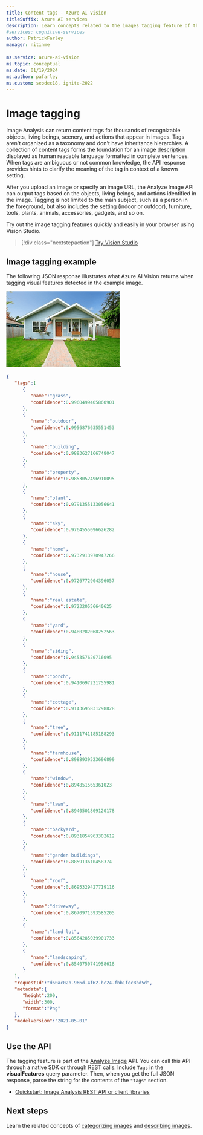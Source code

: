 ```yaml
---
title: Content tags - Azure AI Vision
titleSuffix: Azure AI services
description: Learn concepts related to the images tagging feature of the Azure AI Vision API.
#services: cognitive-services
author: PatrickFarley
manager: nitinme

ms.service: azure-ai-vision
ms.topic: conceptual
ms.date: 01/19/2024
ms.author: pafarley
ms.custom: seodec18, ignite-2022
---
```


# Image tagging

Image Analysis can return content tags for thousands of recognizable objects, living beings, scenery, and actions that appear in images. Tags aren't organized as a taxonomy and don't have inheritance hierarchies. A collection of content tags forms the foundation for an image [description](./concept-describing-images.md) displayed as human readable language formatted in complete sentences. When tags are ambiguous or not common knowledge, the API response provides hints to clarify the meaning of the tag in context of a known setting.

After you upload an image or specify an image URL, the Analyze Image API can output tags based on the objects, living beings, and actions identified in the image. Tagging is not limited to the main subject, such as a person in the foreground, but also includes the setting (indoor or outdoor), furniture, tools, plants, animals, accessories, gadgets, and so on.

Try out the image tagging features quickly and easily in your browser using Vision Studio.

> [!div class="nextstepaction"]
> [Try Vision Studio](https://portal.vision.cognitive.azure.com/)

## Image tagging example

The following JSON response illustrates what Azure AI Vision returns when tagging visual features detected in the example image.

![A blue house and the front yard](./Images/house_yard.png).

```json
{
   "tags":[
      {
         "name":"grass",
         "confidence":0.9960499405860901
      },
      {
         "name":"outdoor",
         "confidence":0.9956876635551453
      },
      {
         "name":"building",
         "confidence":0.9893627166748047
      },
      {
         "name":"property",
         "confidence":0.9853052496910095
      },
      {
         "name":"plant",
         "confidence":0.9791355133056641
      },
      {
         "name":"sky",
         "confidence":0.9764555096626282
      },
      {
         "name":"home",
         "confidence":0.9732913970947266
      },
      {
         "name":"house",
         "confidence":0.9726772904396057
      },
      {
         "name":"real estate",
         "confidence":0.972320556640625
      },
      {
         "name":"yard",
         "confidence":0.9480282068252563
      },
      {
         "name":"siding",
         "confidence":0.945357620716095
      },
      {
         "name":"porch",
         "confidence":0.9410697221755981
      },
      {
         "name":"cottage",
         "confidence":0.9143695831298828
      },
      {
         "name":"tree",
         "confidence":0.9111741185188293
      },
      {
         "name":"farmhouse",
         "confidence":0.8988939523696899
      },
      {
         "name":"window",
         "confidence":0.894851565361023
      },
      {
         "name":"lawn",
         "confidence":0.8940501809120178
      },
      {
         "name":"backyard",
         "confidence":0.8931854963302612
      },
      {
         "name":"garden buildings",
         "confidence":0.885913610458374
      },
      {
         "name":"roof",
         "confidence":0.8695329427719116
      },
      {
         "name":"driveway",
         "confidence":0.8670971393585205
      },
      {
         "name":"land lot",
         "confidence":0.8564285039901733
      },
      {
         "name":"landscaping",
         "confidence":0.8540750741958618
      }
   ],
   "requestId":"d60ac02b-966d-4f62-bc24-fbb1fec8bd5d",
   "metadata":{
      "height":200,
      "width":300,
      "format":"Png"
   },
   "modelVersion":"2021-05-01"
}
```

## Use the API

The tagging feature is part of the [Analyze Image](https://westcentralus.dev.cognitive.microsoft.com/docs/services/computer-vision-v3-2/operations/56f91f2e778daf14a499f21b) API. You can call this API through a native SDK or through REST calls. Include `Tags` in the **visualFeatures** query parameter. Then, when you get the full JSON response, parse the string for the contents of the `"tags"` section.


* [Quickstart: Image Analysis REST API or client libraries](./quickstarts-sdk/image-analysis-client-library.md?pivots=programming-language-csharp)

## Next steps

Learn the related concepts of [categorizing images](concept-categorizing-images.md) and [describing images](concept-describing-images.md).
